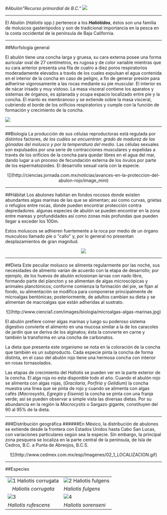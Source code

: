 #*Abulón"Recurso primordial de  B.C."*  ![](http://thumbs.ebaystatic.com/d/l96/m/mPQgmkHuH7mZ7kbI4CyIruw.jpg)

----------

El Abulón (*Haliotis* spp.) pertenece a los ***Haliótidos***, éstos son una familia de moluscos gasterópodos y son de tradicional importancia en la pesca en la costa occidental de la península de Baja California. 



----------

##Morfología general

El abulón tiene una concha larga y gruesa, su  cara externa posee una forma auricular oval de 27 centímetros, es rugosa y de color variable mientras que su cara  anterior presenta una fila de cuatro a diez poros respiratorios moderadamente elevados a través de los cuales expulsan el agua contenida en el interior de la concha en caso de peligro, a fin de generar presión para adherirse vigorosamente a las rocas mediante su pie muscular. El interior es de nácar irisado y muy vistoso. La masa visceral contiene los aparatos y sistemas de órganos, es aplanada y ocupa espacio localizado entre pie y la concha. El manto es membranoso y se extiende sobre la masa visceral, cubriendo el borde de los orificios respiratorios y cumple con la función de formación y crecimiento de la concha.

![](http://www.gastrosoler.com/haliotis%20genero.jpg)

----------
##Biología 
La producción de sus células reproductoras está regulada por distintos factores, *de los cuáles se encuentran: grado de madurez de las gónadas del molusco y por la temperatura del medio*. Las células sexuales son expulsados por una serie de contracciones musculares y expelidas a través de los orificios de la concha para quedar libres en el agua del mar, dando lugar a un proceso de fecundación externa de los óvulos por parte de los espermatozoides. El desarrollo sexual varía con la especie.
<center>
![](http://ciencias.jornada.com.mx/noticias/avances-en-la-proteccion-del-abulon-rojo/image_mini)
</center>

----------
##Hábitat
Los abulones habitan en fondos rocosos donde existen abundantes algas marinas de las que se alimentan; así como curvas, grietas o refugios entre rocas, donde pueden encontrar protección contra depredadores. algunas especies de abulón se pueden encontrar en la zona entre mareas y profundidades así como zonas más profundas que pueden llegar a exceder los 100m.

Estos moluscos se adhieren fuertemente a la roca por medio de un órgano musculoso llamado pie o "callo" y, por lo general no presentan desplazamientos de gran magnitud.

<center> 

![](http://static.guim.co.uk/sys-images/Guardian/Pix/pictures/2011/8/24/1314199469303/Identifies-100-Marine-Spe-004.jpg)

</center>


----------


##Dieta
Este peculiar molusco se alimenta regularmente  por las noche, sus necesidades de alimento varían de acuerdo con la etapa de desarrollo; por ejemplo, de los huevos de abulón eclosionan larvas con nado libre, formando parte del plancton y se alimentan de algas microscópicas y animales planctónicos; conforme comienza la formación del pie, se fijan al fondo,  su alimentación se modifica para componerse principalmente de microalgas bentónicas; posteriormente, de adultos cambian su dieta y se alimentan de macroalgas que están adheridas al sustrato.

<center>
![](http://www.ciencia1.com/images/biologia/microalgas-algas-marinas.jpg)
</center>

El abulón prefiere comer algas marinas y luego su poderoso sistema digestivo convierte el alimento en una mucosa similar a la de los caracoles de jardín que se deriva de los alginatos; ésta la convierte en carne y también la transforma en una concha de carbonatos.


La dieta que presenta este organismo se nota en la coloración de la concha que también es un subproducto. Cada especie pinta la concha de forma distinta, en el caso del abulón rojo tiene una hermosa concha con interior en rosas tornasolados.


Las etapas de crecimiento del *Haliotis* se pueden ver en la parte exterior de la concha. El alga roja no esta disponible todo el año. Cuando el abulón rojo se alimenta con algas rojas, (*Gracilaria*, *Porfiria* y *Gelidium*) la concha muestra una línea que se pinta de rojo y cuando se alimenta con algas cafés (*Macrosystis*, *Egregia* y *Eisenia*) la concha se pinta con una franja verde; así se pueden observar a simple vista las diversas dietas. Por su abundancia en la región la *Macrocystis* o Sargazo gigante, constituyen del 90 al 95% de la dieta.


----------


###Distribución geográfica
######En México, la distribución de abulones se extiende desde la frontera con Estados Unidos hasta Cabo San Lucas, con variaciones particulares según sea la especie. Sin embargo, la principal zona pesquera se localiza en la parte central de la península,  de Isla de Cedros, B.C. a Punta de Abreojos, B.C.S.

<center>![](http://www.cedmex.com.mx/esp/Imagenes/02_1_LOCALIZACION.gif)</center>


----------
##Especies

|   |  |
|---------------|----------------------|
|![1 *Haliotis corrugata* ](http://www.schnecken-und-muscheln.de/galerie/illustrationen/haliotis-corrugata-1-250.JPG)|![2 *Haliotis fulgens*](http://www.schnecken-und-muscheln.de/galerie/illustrationen/haliotis-fulgens-xl-poliert-innen-250.JPG) 
|<center>*Haliotis corrugata*</center>|*Haliotis fulgens*|
| ![3](http://www.vetigastropoda.com/SNAP/images/4400/4434-1.jpg) |![4](http://www.vetigastropoda.com/SNAP/images/4400/4438-1.jpg) 
|*Haliotis rufescens*|*Haliotis sorenseni*      |

	
	



